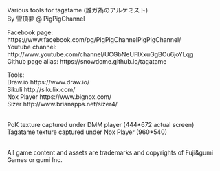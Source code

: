 <p>Various tools for tagatame (誰ガ為のアルケミスト)
  <br>By 雪頂夢 @ PigPigChannel
</p>

<p>Facebook page: https://www.facebook.com/pg/PigPigChannelPigPigChannel/
  <br>Youtube channel: http://www.youtube.com/channel/UCGbNeUFlXxuGgBOu6joYLqg
  <br>Github page alias: https://snowdome.github.io/tagatame
</p>

<p>Tools:
  <br>Draw.io https://www.draw.io/
  <br>Sikuli http://sikulix.com/
  <br>Nox Player https://www.bignox.com/
  <br>Sizer http://www.brianapps.net/sizer4/
</p>

<p>
  <br>PoK texture captured under DMM player (444*672 actual screen)
  <br>Tagatame texture captured under Nox Player (960*540)
</p>

<p>
  <br>All game content and assets are trademarks and copyrights of Fuji&gumi Games or gumi Inc.
</p?